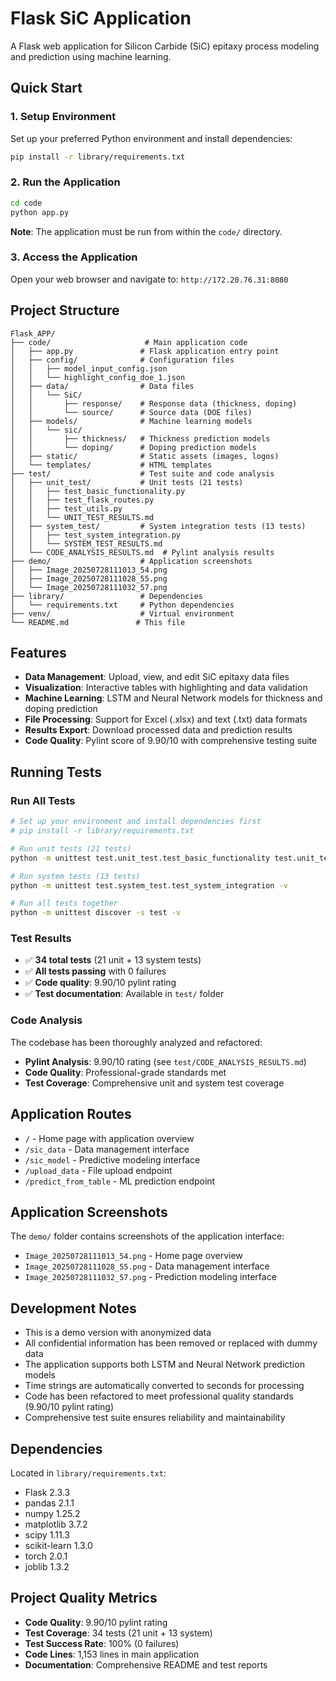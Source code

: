 # Flask SiC Application

A Flask web application for Silicon Carbide (SiC) epitaxy process modeling and prediction using machine learning.

## Quick Start

### 1. Setup Environment
Set up your preferred Python environment and install dependencies:
```bash
pip install -r library/requirements.txt
```

### 2. Run the Application
```bash
cd code
python app.py
```
**Note**: The application must be run from within the `code/` directory.

### 3. Access the Application
Open your web browser and navigate to: `http://172.20.76.31:8080`

## Project Structure

```
Flask_APP/
├── code/                     # Main application code
│   ├── app.py               # Flask application entry point
│   ├── config/              # Configuration files
│   │   ├── model_input_config.json
│   │   └── highlight_config_doe_1.json
│   ├── data/                # Data files
│   │   └── SiC/
│   │       ├── response/    # Response data (thickness, doping)
│   │       └── source/      # Source data (DOE files)
│   ├── models/              # Machine learning models
│   │   └── sic/
│   │       ├── thickness/   # Thickness prediction models
│   │       └── doping/      # Doping prediction models
│   ├── static/              # Static assets (images, logos)
│   └── templates/           # HTML templates
├── test/                    # Test suite and code analysis
│   ├── unit_test/           # Unit tests (21 tests)
│   │   ├── test_basic_functionality.py
│   │   ├── test_flask_routes.py
│   │   ├── test_utils.py
│   │   └── UNIT_TEST_RESULTS.md
│   ├── system_test/         # System integration tests (13 tests)
│   │   ├── test_system_integration.py
│   │   └── SYSTEM_TEST_RESULTS.md
│   └── CODE_ANALYSIS_RESULTS.md  # Pylint analysis results
├── demo/                    # Application screenshots
│   ├── Image_20250728111013_54.png
│   ├── Image_20250728111028_55.png
│   └── Image_20250728111032_57.png
├── library/                 # Dependencies
│   └── requirements.txt     # Python dependencies
├── venv/                    # Virtual environment
└── README.md               # This file
```

## Features

- **Data Management**: Upload, view, and edit SiC epitaxy data files
- **Visualization**: Interactive tables with highlighting and data validation
- **Machine Learning**: LSTM and Neural Network models for thickness and doping prediction
- **File Processing**: Support for Excel (.xlsx) and text (.txt) data formats
- **Results Export**: Download processed data and prediction results
- **Code Quality**: Pylint score of 9.90/10 with comprehensive testing suite

## Running Tests

### Run All Tests
```bash
# Set up your environment and install dependencies first
# pip install -r library/requirements.txt

# Run unit tests (21 tests)
python -m unittest test.unit_test.test_basic_functionality test.unit_test.test_flask_routes test.unit_test.test_utils -v

# Run system tests (13 tests)
python -m unittest test.system_test.test_system_integration -v

# Run all tests together
python -m unittest discover -s test -v
```

### Test Results
- ✅ **34 total tests** (21 unit + 13 system tests)
- ✅ **All tests passing** with 0 failures
- ✅ **Code quality**: 9.90/10 pylint rating
- ✅ **Test documentation**: Available in `test/` folder

### Code Analysis
The codebase has been thoroughly analyzed and refactored:
- **Pylint Analysis**: 9.90/10 rating (see `test/CODE_ANALYSIS_RESULTS.md`)
- **Code Quality**: Professional-grade standards met
- **Test Coverage**: Comprehensive unit and system test coverage

## Application Routes

- `/` - Home page with application overview
- `/sic_data` - Data management interface
- `/sic_model` - Predictive modeling interface
- `/upload_data` - File upload endpoint
- `/predict_from_table` - ML prediction endpoint

## Application Screenshots

The `demo/` folder contains screenshots of the application interface:
- `Image_20250728111013_54.png` - Home page overview
- `Image_20250728111028_55.png` - Data management interface  
- `Image_20250728111032_57.png` - Prediction modeling interface

## Development Notes

- This is a demo version with anonymized data
- All confidential information has been removed or replaced with dummy data
- The application supports both LSTM and Neural Network prediction models
- Time strings are automatically converted to seconds for processing
- Code has been refactored to meet professional quality standards (9.90/10 pylint rating)
- Comprehensive test suite ensures reliability and maintainability

## Dependencies

Located in `library/requirements.txt`:

- Flask 2.3.3
- pandas 2.1.1
- numpy 1.25.2
- matplotlib 3.7.2
- scipy 1.11.3
- scikit-learn 1.3.0
- torch 2.0.1
- joblib 1.3.2

## Project Quality Metrics

- **Code Quality**: 9.90/10 pylint rating
- **Test Coverage**: 34 tests (21 unit + 13 system)
- **Test Success Rate**: 100% (0 failures)
- **Code Lines**: 1,153 lines in main application
- **Documentation**: Comprehensive README and test reports
